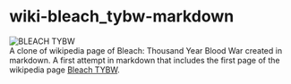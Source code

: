 # wiki-bleach_tybw-markdown 
![BLEACH TYBW](https://upload.wikimedia.org/wikipedia/en/b/b8/Bleach_TYBW_Key_Visual.jpg)  
A clone of wikipedia page of Bleach: Thousand Year Blood War created in markdown. A first attempt in markdown that includes the first page of the wikipedia page [Bleach TYBW]("https://en.wikipedia.org/wiki/Bleach:_Thousand-Year_Blood_War").
